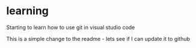 # learning

Starting to learn how to use git in visual studio code

This is a simple change to the readme - lets see if I can update it to github

